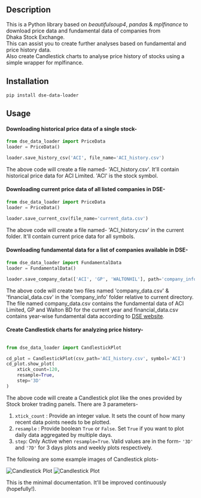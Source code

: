 ## Description
This is a Python library based on *beautifulsoup4*, *pandas* &
*mplfinance* to download price data and fundamental data of companies from  
Dhaka Stock Exchange.
<br/>This can assist you to create further analyses 
based on fundamental and price history data. 
<br/>Also create Candlestick charts to analyse price history of stocks using a simple wrapper for mplfinance.
## Installation
```
pip install dse-data-loader

```
## Usage

#### Downloading historical price data of a single stock-

```python
from dse_data_loader import PriceData
loader = PriceData()

loader.save_history_csv('ACI', file_name='ACI_history.csv')
```

The above code will create a file named- 'ACI_history.csv'. 
It'll contain historical price data for ACI Limited. 'ACI' is the stock symbol.


#### Downloading current price data of all listed companies in DSE-
```python
from dse_data_loader import PriceData
loader = PriceData()

loader.save_current_csv(file_name='current_data.csv')
```
The above code will create a file named- 'ACI_history.csv' in the current folder. 
It'll contain current price data for all symbols.

#### Downloading fundamental data for a list of companies available in DSE-

```python
from dse_data_loader import FundamentalData
loader = FundamentalData()

loader.save_company_data(['ACI', 'GP', 'WALTONHIL'], path='company_info')

```
The above code will create two files named 'company_data.csv' & 
'financial_data.csv' in the 'company_info' folder relative to 
current directory. The file named company_data.csv contains 
the fundamental data of ACI Limited, GP and Walton BD for the current year and
financial_data.csv contains year-wise fundamental data 
according to [DSE website](http://dsebd.org).


#### Create Candlestick charts for analyzing price history-

```python

from dse_data_loader import CandlestickPlot

cd_plot = CandlestickPlot(csv_path='ACI_history.csv', symbol='ACI')
cd_plot.show_plot(
    xtick_count=120, 
    resample=True, 
    step='3D'
)
```

The above code will create a Candlestick plot like the ones provided by 
Stock broker trading panels. There are 3 parameters-

1. ```xtick_count``` : Provide an integer value. 
   It sets the count of how many recent data points needs to be plotted.
2. ```resample``` : Provide boolean ```True``` or ```False```. 
   Set ```True``` if you want to plot daily data aggregated by multiple days.
3. ```step```: Only Active when ```resample=True```. 
   Valid values are in the form- 
   ```'3D'``` and ```'7D'``` for 3 days plots and weekly plots respectively.

The following are some example images of Candlestick plots-

![Candlestick Plot](http://url/to/img.png)
![Candlestick Plot](http://url/to/img.png)

This is the minimal documentation. It'll be improved continuously (hopefully!). 
